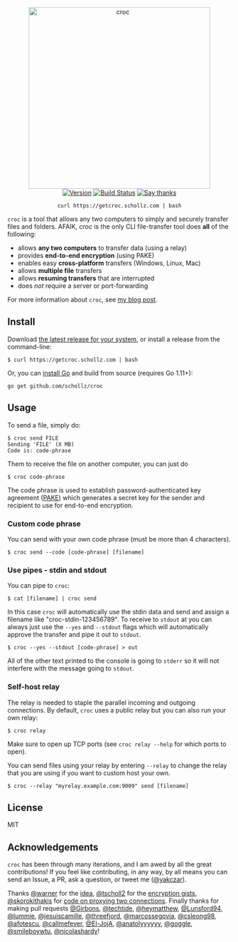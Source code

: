 
<p align="center">
<img
    src="https://user-images.githubusercontent.com/6550035/46709024-9b23ad00-cbf6-11e8-9fb2-ca8b20b7dbec.jpg"
    width="408px" border="0" alt="croc">
<br>
<a href="https://github.com/schollz/croc/releases/latest"><img src="https://img.shields.io/badge/version-v6.0.0-brightgreen.svg?style=flat-square" alt="Version"></a>
<a href="https://travis-ci.org/schollz/croc"><img
src="https://img.shields.io/travis/schollz/croc.svg?style=flat-square" alt="Build
Status"></a> 
<a href="https://saythanks.io/to/schollz"><img src="https://img.shields.io/badge/Say%20Thanks-!-brightgreen.svg?style=flat-square" alt="Say thanks"></a>
</p>


<p align="center"><code>curl https://getcroc.schollz.com | bash</code></p>

`croc` is a tool that allows any two computers to simply and securely transfer files and folders. AFAIK, *croc* is the only CLI file-transfer tool does **all** of the following:

- allows **any two computers** to transfer data (using a relay)
- provides **end-to-end encryption** (using PAKE)
- enables easy **cross-platform** transfers (Windows, Linux, Mac)
- allows **multiple file** transfers
- allows **resuming transfers** that are interrupted
- does *not* require a server or port-forwarding

For more information about `croc`, see [my blog post](https://schollz.com/software/croc6).


## Install

Download [the latest release for your system](https://github.com/schollz/croc/releases/latest), or install a release from the command-line:

```
$ curl https://getcroc.schollz.com | bash
```


Or, you can [install Go](https://golang.org/dl/) and build from source (requires Go 1.11+): 

```
go get github.com/schollz/croc
```



## Usage 

To send a file, simply do: 

```
$ croc send FILE
Sending 'FILE' (X MB)
Code is: code-phrase
```

Them to receive the file on another computer, you can just do 

```
$ croc code-phrase
```

The code phrase is used to establish password-authenticated key agreement ([PAKE](https://en.wikipedia.org/wiki/Password-authenticated_key_agreement)) which generates a secret key for the sender and recipient to use for end-to-end encryption.

### Custom code phrase

You can send with your own code phrase (must be more than 4 characters).

```
$ croc send --code [code-phrase] [filename]
```


### Use pipes - stdin and stdout

You can pipe to `croc`:

```
$ cat [filename] | croc send
```

In this case `croc` will automatically use the stdin data and send and assign a filename like "croc-stdin-123456789". To receive to `stdout` at you can always just use the `--yes` and `--stdout` flags which will automatically approve the transfer and pipe it out to `stdout`. 

```
$ croc --yes --stdout [code-phrase] > out
```

All of the other text printed to the console is going to `stderr` so it will not interfere with the message going to `stdout`.

### Self-host relay

The relay is needed to staple the parallel incoming and outgoing connections. By default, `croc` uses a public relay but you can also run your own relay:

```
$ croc relay
```

Make sure to open up TCP ports (see `croc relay --help` for which ports to open). 

You can send files using your relay by entering `--relay` to change the relay that you are using if you want to custom host your own.

```
$ croc --relay "myrelay.example.com:9009" send [filename]
```


## License

MIT

## Acknowledgements

`croc` has been through many iterations, and I am awed by all the great contributions! If you feel like contributing, in any way, by all means you can send an Issue, a PR, ask a question, or tweet me ([@yakczar](http://ctt.ec/Rq054)).

Thanks [@warner](https://github.com/warner) for the [idea](https://github.com/warner/magic-wormhole), [@tscholl2](https://github.com/tscholl2) for the [encryption gists](https://gist.github.com/tscholl2/dc7dc15dc132ea70a98e8542fefffa28), [@skorokithakis](https://github.com/skorokithakis) for [code on proxying two connections](https://www.stavros.io/posts/proxying-two-connections-go/). Finally thanks for making pull requests [@Girbons](https://github.com/Girbons), [@techtide](https://github.com/techtide), [@heymatthew](https://github.com/heymatthew), [@Lunsford94](https://github.com/Lunsford94), [@lummie](https://github.com/lummie), [@jesuiscamille](https://github.com/jesuiscamille), [@threefjord](https://github.com/threefjord), [@marcossegovia](https://github.com/marcossegovia), [@csleong98](https://github.com/csleong98), [@afotescu](https://github.com/afotescu), [@callmefever](https://github.com/callmefever), [@El-JojA](https://github.com/El-JojA), [@anatolyyyyyy](https://github.com/anatolyyyyyy), [@goggle](https://github.com/goggle), [@smileboywtu](https://github.com/smileboywtu), [@nicolashardy](https://github.com/nicolashardy)!

